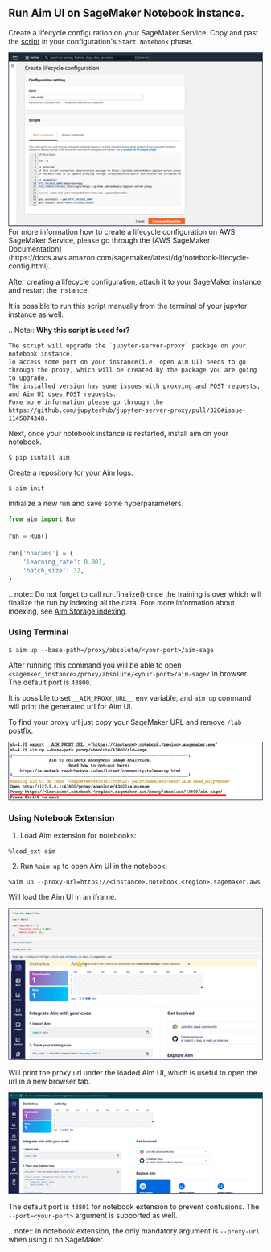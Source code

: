 ## Run Aim UI on SageMaker Notebook instance.

Create a lifecycle configuration on your SageMaker Service.
Copy and past the [script](https://github.com/aimhubio/aim/blob/feature/notebook-extension-sagemaker-support/aim/scripts/sagemaker/on-start.sh) in your configuration's `Start Notebook` phase.

<img style="border: 1px solid #1d2253" src="../_static/images/using/sagemaker/create-configuration.png" />
For more information how to create a lifecycle configuration on AWS SageMaker Service, please go through the [AWS SageMaker Documentation](https://docs.aws.amazon.com/sagemaker/latest/dg/notebook-lifecycle-config.html).

After creating a lifecycle configuration, attach it to your SageMaker instance and restart the instance.

It is possible to run this script manually from the terminal of your jupyter instance as well.

.. Note::
    **Why this script is used for?**

    The script will upgrade the `jupyter-server-proxy` package on your notebook instance.
    To access some port on your instance(i.e. open Aim UI) needs to go through the proxy, which will be created by the package you are going to upgrade.
    The installed version has some issues with proxying and POST requests, and Aim UI uses POST requests.
    Fore more information please go through the https://github.com/jupyterhub/jupyter-server-proxy/pull/328#issue-1145874348.

Next, once your notebook instance is restarted, install aim on your notebook.
```shell
$ pip isntall aim
```

Create a repository for your Aim logs. <br>
```shell
$ aim init
```

Initialize a new run and save some hyperparameters.
```python
from aim import Run

run = Run()

run['hparams'] = {
    'learning_rate': 0.001,
    'batch_size': 32,
}
```

.. note::
  Do not forget to call run.finalize() once the training is over which will finalize the run by indexing all the data.
Fore more information about indexing, see [Aim Storage indexing](../understanding/storage_indexing.html).

### Using Terminal
```shell
$ aim up --base-path=/proxy/absolute/<your-port>/aim-sage
```

After running this command you will be able to open `<sagemker_instance>/proxy/absolute/<your-port>/aim-sage/` in browser.
The default port is `43800`.

It is possible to set `__AIM_PROXY_URL__` env variable, and `aim up` command will print the generated url for Aim UI.

To find your proxy url just copy your SageMaker URL and remove `/lab` postfix.

<img style="border: 1px solid #1d2253" src="../_static/images/using/sagemaker/sagemaker-terminal.png"/>

### Using Notebook Extension

1. Load Aim extension for notebooks:

```jupyter
%load_ext aim
```

2. Run `%aim up` to open Aim UI in the notebook:

```jupyter
%aim up --proxy-url=https://<instance>.notebook.<region>.sagemaker.aws
```

Will load the Aim UI in an iframe.

<img style="border: 1px solid #1d2253" src="../_static/images/using/sagemaker/sagemaker-notebook.png" />

Will print the proxy url under the loaded Aim UI, which is useful to open the url in a new browser tab.

<img style="border: 1px solid #1d2253" src="../_static/images/using/sagemaker/sagemaker-full-view.png" />

The default port is `43801` for  notebook  extension to prevent confusions.
The `--port=<your-port>` argument is supported as well.

.. note::
   In notebook extension, the only mandatory argument is `--proxy-url` when using it on SageMaker.
